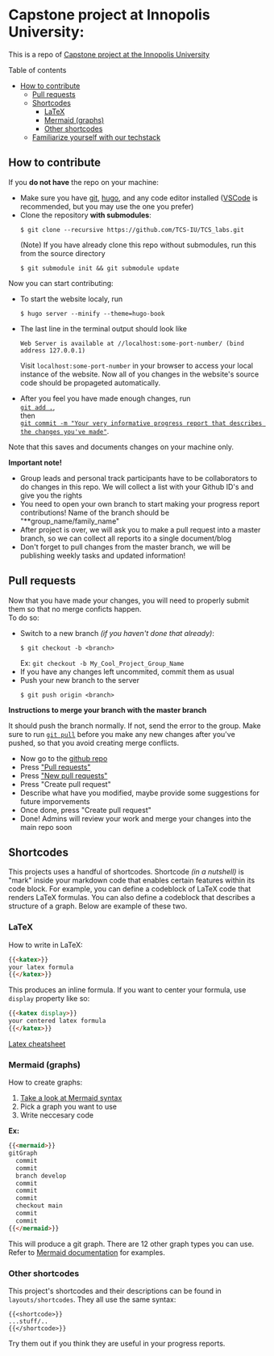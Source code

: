 # Capstone project at Innopolis University:
This is a repo of [Capstone project at the Innopolis University](https://tcs-labs.netlify.app/)

Table of contents
- [How to contribute](#how-to-contribute)
  - [Pull requests](#pull-requests)
  - [Shortcodes](#shortcodes)
    - [LaTeX](#latex)
    - [Mermaid (graphs)](#mermaid-graphs)
    - [Other shortcodes](#other-shortcodes)
  - [Familiarize yourself with our techstack](#familiarize-yourself-with-our-techstack)

## How to contribute
If you **do not have** the repo on your machine:

- Make sure you have [git](https://git-scm.com/downloads), [hugo](https://gohugo.io/installation/), and any code editor installed ([VSCode](https://code.visualstudio.com/) is recommended, but you may use the one you prefer)
- Clone the repository **with submodules**: 
  ```
  $ git clone --recursive https://github.com/TCS-IU/TCS_labs.git
  ```
  (Note) If you have already clone this repo without submodules, run this from the source directory
  ```
  $ git submodule init && git submodule update
  ```
Now you can start contributing:
- To start the website localy, run
  ```
  $ hugo server --minify --theme=hugo-book
  ``` 
- The last line in the terminal output should look like
  ```
  Web Server is available at //localhost:some-port-number/ (bind address 127.0.0.1)
  ```
  Visit `localhost:some-port-number` in your browser to access your local instance of the website. Now all of you changes in the website's source code should be propageted automatically.

- After you feel you have made enough changes, run <br> 
  [`git add .`](https://git-scm.com/docs/git-add),<br>
   then <br>
  [`git commit -m "Your very informative progress report that describes the changes you've made"`](https://git-scm.com/docs/git-commit). 

Note that this saves and documents changes on your machine only.

**Important note!**

- Group leads and personal track participants have to be collaborators to do changes in this repo. We will collect a list with your Github ID's and give you the rights
- You need to open your own branch to start making your progress report contributions! Name of the branch should be "**group_name/family_name"
- After project is over, we will ask you to make a pull request into a master branch, so we can collect all reports ito a single document/blog
- Don't forget to pull changes from the master branch, we will be publishing weekly tasks and updated information!

## Pull requests
Now that you have made your changes, you will need to properly submit them so that no merge conficts happen.<br>
 To do so:
- Switch to a new branch *(if you haven't done that already)*:
  ```
  $ git checkout -b <branch>
  ```
  Ex: `git checkout -b My_Cool_Project_Group_Name`
- If you have any changes left uncommited, commit them as usual
- Push your new branch to the server
  ```
  $ git push origin <branch>
  ```
**Instructions to merge your branch with the master branch**

It should push the branch normally. If not, send the error to the group.
Make sure to run [`git pull`](https://git-scm.com/docs/git-pull) before you make any new changes after you've pushed, so that you avoid creating merge conflicts.

- Now go to the [github repo](https://github.com/IU-PR/Capstone_project)
- Press ["Pull requests"](https://github.com/IU-PR/Capstone_project/pulls)
- Press ["New pull requests"](https://github.com/IU-PR/Capstone_project/compare)
- Press "Create pull request"
- Describe what have you modified, maybe provide some suggestions for future imporvements
- Once done, press "Create pull request"
- Done! Admins will review your work and merge your changes into the main repo soon  


  
## Shortcodes
This projects uses a handful of shortcodes. Shortcode *(in a nutshell)* is "mark" inside your markdown code that enables certain features within its code block. For example, you can define a codeblock of LaTeX code that renders LaTeX formulas. You can also define a codeblock that describes a structure of a graph. Below are example of these two.

### LaTeX
How to write in LaTeX:
```md
{{<katex>}}
your latex formula
{{</katex>}}
```
This produces an inline formula. If you want to center your formula, use `display` property like so:
```md
{{<katex display>}}
your centered latex formula
{{</katex>}}
```
[Latex cheatsheet](https://wch.github.io/latexsheet/latexsheet.pdf)

### Mermaid (graphs)
How to create graphs:
1. [Take a look at Mermaid syntax](https://mermaid.js.org/intro/)
2. Pick a graph you want to use
3. Write neccesary code
 
**Ex:**
```md
{{<mermaid>}}
gitGraph
  commit
  commit
  branch develop
  commit
  commit
  commit
  checkout main
  commit
  commit
{{</mermaid>}}
```
This will produce a git graph. There are 12 other graph types you can use. Refer to [Mermaid documentation](https://mermaid.js.org/intro/) for examples.

### Other shortcodes
This project's shortcodes and their descriptions can be found in `layouts/shortcodes`. They all use the same syntax: 
```
{{<shortcode>}}
...stuff/..
{{</shortcode>}}
```
Try them out if you think they are useful in your progress reports.